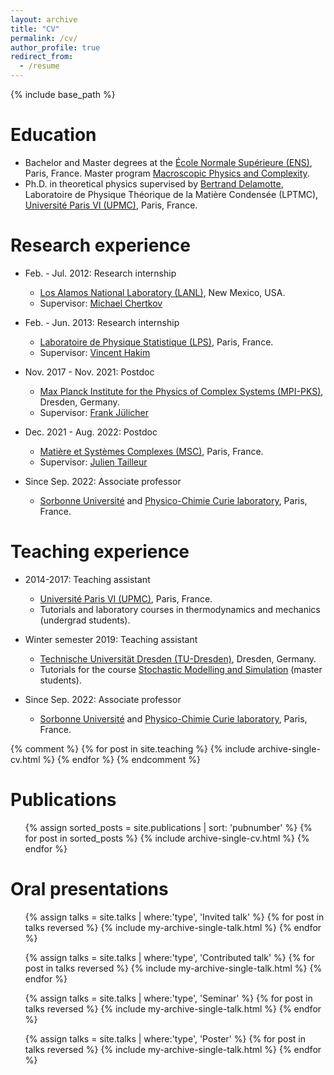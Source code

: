 ```yaml
---
layout: archive
title: "CV"
permalink: /cv/
author_profile: true
redirect_from:
  - /resume
---
```


{% include base_path %}

Education
======
* Bachelor and Master degrees at the [École Normale Supérieure (ENS)](https://www.ens.psl.eu/), Paris, France. Master program [Macroscopic Physics and Complexity](https://www.phys.ens.fr/spip.php?rubrique284&lang=en).
* Ph.D. in theoretical physics supervised by [Bertrand Delamotte](https://www.lptmc.jussieu.fr/users/delamotte), Laboratoire de Physique Théorique de la Matière Condensée (LPTMC), [Université Paris VI (UPMC)](https://www.sorbonne-universite.fr/), Paris, France.

Research experience
======
* Feb. - Jul. 2012: Research internship
  * [Los Alamos National Laboratory (LANL)](https://www.lanl.gov/), New Mexico, USA.
  * Supervisor: [Michael Chertkov](https://sites.google.com/site/mchertkov/)

* Feb. - Jun. 2013: Research internship
  * [Laboratoire de Physique Statistique (LPS)](http://www.lps.ens.fr/), Paris, France.
  * Supervisor: [Vincent Hakim](http://www.lps.ens.fr/~hakim/)

* Nov. 2017 - Nov. 2021: Postdoc
  * [Max Planck Institute for the Physics of Complex Systems (MPI-PKS)](https://www.pks.mpg.de/), Dresden, Germany.
  * Supervisor: [Frank Jülicher](https://www.pks.mpg.de/biological-physics/frank-juelicher/)

* Dec. 2021 - Aug. 2022: Postdoc
  * [Matière et Systèmes Complexes (MSC)](http://www.msc.univ-paris-diderot.fr/), Paris, France.
  * Supervisor: [Julien Tailleur](http://www.msc.univ-paris-diderot.fr/~jtailleu/index.html)
  
* Since Sep. 2022: Associate professor
  *  [Sorbonne Université](https://www.sorbonne-universite.fr/en) and [Physico-Chimie Curie laboratory](https://institut-curie.org/unit/umr168), Paris, France.

Teaching experience
======
* 2014-2017: Teaching assistant
  * [Université Paris VI (UPMC)](https://www.sorbonne-universite.fr/), Paris, France.
  * Tutorials and laboratory courses in thermodynamics and mechanics (undergrad students).

* Winter semester 2019: Teaching assistant
  * [Technische Universität Dresden (TU-Dresden)](https://tu-dresden.de/?set_language=en), Dresden, Germany.
  * Tutorials for the course [Stochastic Modelling and Simulation](https://sbalzarini-lab.org/?q=education/courses/stochastics) (master students).  
  
* Since Sep. 2022: Associate professor
  * [Sorbonne Université](https://www.sorbonne-universite.fr/en) and [Physico-Chimie Curie laboratory](https://institut-curie.org/unit/umr168), Paris, France.

{% comment %}
{% for post in site.teaching %}
    {% include archive-single-cv.html %}
    {% endfor %}
{% endcomment %}

Publications
======
<ul>
  {% assign sorted_posts = site.publications | sort: 'pubnumber' %}
  {% for post in sorted_posts %}
      {% include archive-single-cv.html %}
  {% endfor %}
</ul>


Oral presentations
======
<ul>
    {% assign talks = site.talks | where:'type', 'Invited talk' %}
    {% for post in talks reversed %}
      {% include my-archive-single-talk.html %}
    {% endfor %}
</ul>

<ul>
    {% assign talks = site.talks | where:'type', 'Contributed talk' %}
    {% for post in talks reversed %}
      {% include my-archive-single-talk.html %}
    {% endfor %}
</ul>

<ul>
    {% assign talks = site.talks | where:'type', 'Seminar' %}
    {% for post in talks reversed %}
      {% include my-archive-single-talk.html %}
    {% endfor %}
</ul>

<ul>
    {% assign talks = site.talks | where:'type', 'Poster' %}
    {% for post in talks reversed %}
      {% include my-archive-single-talk.html %}
    {% endfor %}
</ul>
